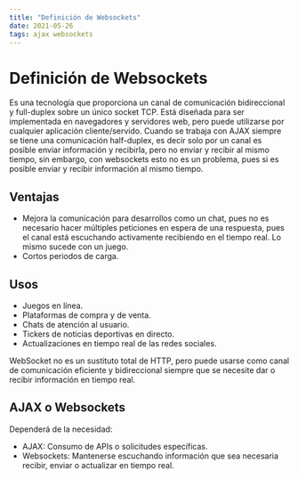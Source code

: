 ```yaml
---
title: "Definición de Websockets"
date: 2021-05-26
tags: ajax websockets
---
```


# Definición de Websockets

Es una tecnología que proporciona un canal de comunicación bidireccional y full-duplex sobre un único socket TCP. Está diseñada para ser implementada en navegadores y servidores web, pero puede utilizarse por cualquier aplicación cliente/servido. Cuando se trabaja con AJAX siempre se tiene una comunicación half-duplex, es decir solo por un canal es posible enviar información y recibirla, pero no enviar y recibir al mismo tiempo, sin embargo, con websockets esto no es un problema, pues si es posible enviar y recibir información al mismo tiempo.

## Ventajas
- Mejora la comunicación para desarrollos como un chat, pues no es necesario hacer múltiples peticiones en espera de una respuesta, pues el canal está escuchando activamente recibiendo en el tiempo real. Lo mismo sucede con un juego.
- Cortos periodos de carga.

## Usos
- Juegos en línea.
- Plataformas de compra y de venta.
- Chats de atención al usuario.
- Tickers de noticias deportivas en directo.
- Actualizaciones en tiempo real de las redes sociales.

WebSocket no es un sustituto total de HTTP, pero puede usarse como canal de comunicación eficiente y bidireccional siempre que se necesite dar o recibir información en tiempo real.

## AJAX o Websockets
Dependerá de la necesidad:
- AJAX: Consumo de APIs o solicitudes específicas.
- Websockets: Mantenerse escuchando información que sea necesaria recibir, enviar o actualizar en tiempo real.

